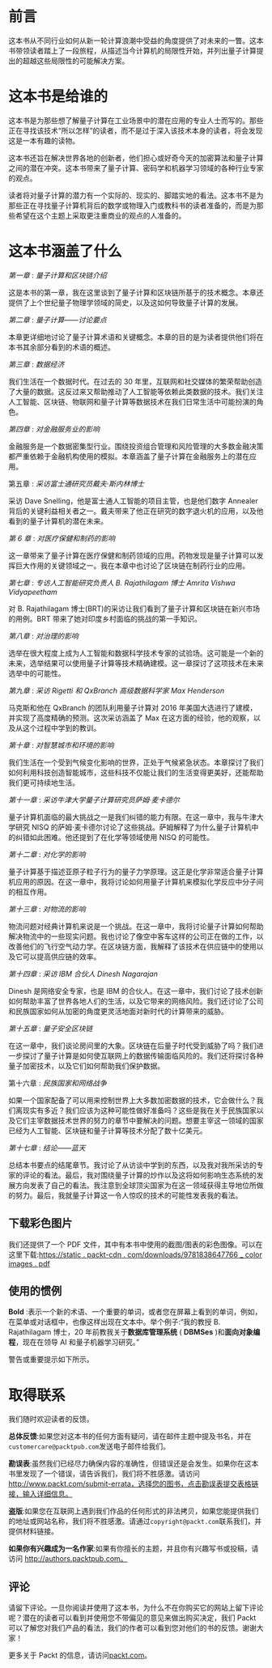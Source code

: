 # 前言

这本书从不同行业如何从新一轮计算浪潮中受益的角度提供了对未来的一瞥。这本书带领读者踏上了一段旅程，从描述当今计算机的局限性开始，并列出量子计算提出的超越这些局限性的可能解决方案。

# 这本书是给谁的

这本书是为那些想了解量子计算在工业场景中的潜在应用的专业人士而写的。那些正在寻找该技术“所以怎样”的读者，而不是过于深入该技术本身的读者，将会发现这是一本有趣的读物。

这本书还旨在解决世界各地的创新者，他们担心或好奇今天的加密算法和量子计算之间的潜在冲突。这本书带来了量子计算、密码学和机器学习领域的各种行业专家的观点。

读者将对量子计算的潜力有一个实际的、现实的、脚踏实地的看法。这本书不是为那些正在寻找量子计算机背后的数学或物理入门或教科书的读者准备的，而是为那些希望在这个主题上采取更注重商业的观点的人准备的。

# 这本书涵盖了什么

*第一章* : *量子计算和区块链介绍*

这是本书的第一章，我在这里谈到了量子计算和区块链所基于的技术概念。本章还提供了上个世纪量子物理学领域的简史，以及这如何导致量子计算的发展。

*第二章* : *量子计算——讨论要点*

本章更详细地讨论了量子计算术语和关键概念。本章的目的是为读者提供他们将在本书其余部分看到的术语的概述。

*第三章* : *数据经济*

我们生活在一个数据时代。在过去的 30 年里，互联网和社交媒体的繁荣帮助创造了大量的数据。这反过来又帮助推动了人工智能等依赖此类数据的技术。我们关注人工智能、区块链、物联网和量子计算等数据技术在我们日常生活中可能扮演的角色。

*第四章* : *对金融服务业的影响*

金融服务是一个数据密集型行业。围绕投资组合管理和风险管理的大多数金融决策都严重依赖于金融机构使用的模拟。本章涵盖了量子计算在金融服务上的潜在应用。

第五章 : *采访富士通研究员戴夫·斯内林博士*

采访 Dave Snelling，他是富士通人工智能的项目主管，也是他们数字 Annealer 背后的关键利益相关者之一。戴夫带来了他正在研究的数字退火机的应用，以及他看到的量子计算机的潜在未来。

*第 6 章* : *对医疗保健和制药的影响*

这一章带来了量子计算在医疗保健和制药领域的应用。药物发现是量子计算可以发挥巨大作用的关键领域之一。我在本章中也讨论了区块链在制药行业的应用。

*第七章* : *专访人工智能研究负责人 B. Rajathilagam 博士 Amrita Vishwa Vidyapeetham*

对 B. Rajathilagam 博士(BRT)的采访让我们看到了量子计算和区块链在新兴市场的用例。BRT 带来了她对印度乡村面临的挑战的第一手知识。

*第八章* : *对治理的影响*

选举在很大程度上成为人工智能和数据科学技术专家的试验场。这可能是一个新的未来，选举结果可以使用量子计算等技术精确建模。这一章探讨了这项技术在未来选举中的可能性。

*第九章* : *采访 Rigetti 和 QxBranch 高级数据科学家 Max Henderson*

马克斯和他在 QxBranch 的团队利用量子计算对 2016 年美国大选进行了建模，并实现了高度精确的预测。这次采访涵盖了 Max 在这方面的经验，他的观察，以及从这个过程中学到的教训。

*第十章* : *对智慧城市和环境的影响*

我们生活在一个受到气候变化影响的世界，正处于气候紧急状态。本章探讨了我们如何利用科技创造智能城市，这些科技不仅能让我们的生活变得更美好，还能帮助我们更可持续地生活。

*第十一章* : *采访牛津大学量子计算研究员萨姆·麦卡德尔*

量子计算机面临的最大挑战之一是我们纠错的能力有限。在这一章中，我与牛津大学研究 NISQ 的萨姆·麦卡德尔讨论了这些挑战。萨姆解释了为什么量子计算机中的纠错如此困难。他还提到了在化学等领域使用 NISQ 的可能性。

*第十二章* : *对化学的影响*

量子计算基于描述亚原子粒子行为的量子力学原理。这正是化学非常适合量子计算机应用的原因。在这一章中，我将讨论如何用量子计算机来模拟化学反应中分子间的相互作用。

*第十三章* : *对物流的影响*

物流问题对经典计算机来说是一个挑战。在这一章中，我将讨论量子计算如何帮助解决物流中的一些现实问题。我也讨论了像空中客车这样的公司正在做的工作，以改善他们的飞行空气动力学。在区块链方面，我解释了该技术在供应链中的使用以及它可以提高供应链的效率。

*第十四章* : *采访 IBM 合伙人 Dinesh Nagarajan*

Dinesh 是网络安全专家，也是 IBM 的合伙人。在这一章中，我们讨论了技术创新如何帮助丰富了世界各地人们的生活，以及它带来的网络风险。我们还讨论了公司和民族国家如何从加密的角度更灵活地面对新时代的计算带来的威胁。

*第十五章* : *量子安全区块链*

在这一章中，我们谈论房间里的大象。区块链在后量子时代受到威胁了吗？我们进一步探讨了量子计算是如何使互联网上的数据传输面临风险的。我们还将探讨各种量子加密技术，以及它们如何帮助我们保护数据。

第十六章 : *民族国家和网络战争*

如果一个国家配备了可以用来控制世界上大多数加密数据的技术，它会做什么？我们离现实有多近？我们应该为这种可能性做好准备吗？这些是我在关于民族国家以及它们主宰数据技术世界的努力的章节中要解决的问题。想要主宰这一领域的国家已经为人工智能、区块链和量子计算等技术分配了数十亿美元。

*第十七章* : *结论——蓝天*

总结本书要点的结尾章节。我讨论了从访谈中学到的东西，以及我对我所采访的专家的评论的看法。最后，我对围绕量子计算的炒作以及这将如何影响生态系统的发展方向发表了自己的看法。我注意到全球顶尖国家为在这一领域获得主导地位所做的努力。最后，我就量子计算这一令人惊叹的技术的可能性发表我的看法。

## 下载彩色图片

我们还提供了一个 PDF 文件，其中有本书中使用的截图/图表的彩色图像。可以在这里下载:[https://static . packt-cdn . com/downloads/9781838647766 _ color images . pdf](https://static.packt-cdn.com/downloads/9781838647766_ColorImages.pdf )

## 使用的惯例

**Bold** :表示一个新的术语、一个重要的单词，或者您在屏幕上看到的单词，例如，在菜单或对话框中，也像这样出现在文本中。举个例子:“我的教授 B. Rajathilagam 博士，20 年前教我关于**数据库管理系统** ( **DBMSes** )和**面向对象编程**，现在在领导 AI 和量子机器学习研究。”

警告或重要提示如下所示。

# 取得联系

我们随时欢迎读者的反馈。

**总体反馈**:如果您对这本书的任何方面有疑问，请在邮件主题中提及书名，并在`customercare@packtpub.com`发送电子邮件给我们。

**勘误表**:虽然我们已经尽力确保内容的准确性，但错误还是会发生。如果你在这本书里发现了一个错误，请告诉我们，我们将不胜感激。请访问 http://www.packt.com/submit-errata，选择您的图书，点击勘误表提交表格链接，输入详细信息。

**盗版**:如果您在互联网上遇到我们作品的任何形式的非法拷贝，如果您能提供我们的地址或网站名称，我们将不胜感激。请通过`copyright@packt.com`联系我们，并提供材料链接。

**如果你有兴趣成为一名作家**:如果有你擅长的主题，并且你有兴趣写书或投稿，请访问 http://authors.packtpub.com。

## 评论

请留下评论。一旦你阅读并使用了这本书，为什么不在你购买它的网站上留下评论呢？潜在的读者可以看到并使用您不带偏见的意见来做出购买决定，我们 Packt 可以了解您对我们产品的看法，我们的作者可以看到您对他们的书的反馈。谢谢大家！

更多关于 Packt 的信息，请访问[packt.com](http://packt.com)。